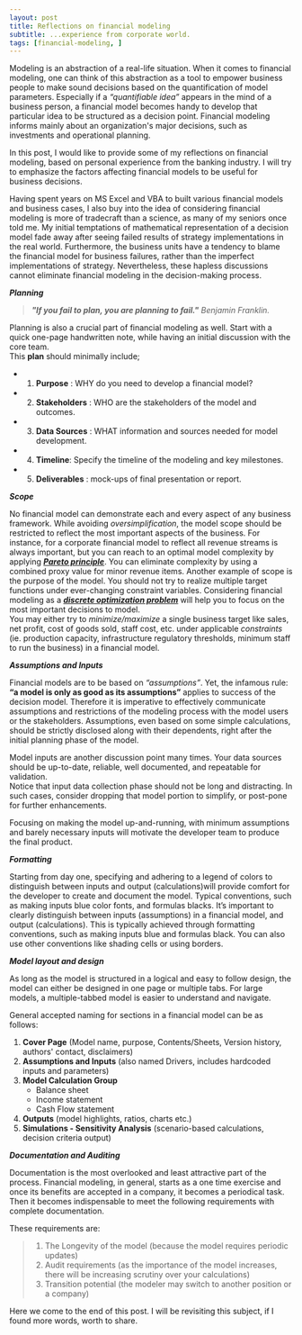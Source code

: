 ```yaml
---
layout: post
title: Reflections on financial modeling
subtitle: ...experience from corporate world.
tags: [financial-modeling, ]
---
```


Modeling is an abstraction of a real-life situation. When it comes to financial modeling, one can think of this abstraction as a tool to empower business people to make sound decisions based on the quantification of model parameters. Especially if a _“quantifiable idea”_ appears in the mind of a business person, a financial model becomes handy to develop that particular idea to be structured as a decision point. Financial modeling informs mainly about an organization's major decisions, such as investments and operational planning.  

In this post, I would like to provide some of my reflections on financial modeling, based on personal experience from the banking industry. I will try to emphasize the factors affecting financial models to be useful for business decisions.  

Having spent years on MS Excel and VBA to built various financial models and business cases, I also buy into the idea of considering financial modeling is more of tradecraft than a science, as many of my seniors once told me. My initial temptations of mathematical representation of a decision model fade away after seeing failed results of strategy implementations in the real world. Furthermore, the business units have a tendency to blame the financial model for business failures, rather than the imperfect implementations of strategy. Nevertheless, these hapless discussions cannot eliminate financial modeling in the decision-making process.  

***Planning***
> ***"If you fail to plan, you are planning to fail."***  _Benjamin Franklin._

Planning is also a crucial part of financial modeling as well. 
Start with a quick one-page handwritten note, while having an initial discussion with the core team.  
This **plan** should minimally include;

* 1. **Purpose** : WHY do you need to develop a financial model? 
* 2. **Stakeholders** : WHO are the stakeholders of the model and outcomes.
* 3. **Data Sources** : WHAT information and sources needed for model development.
* 4. **Timeline**: Specify the timeline of the modeling and key milestones. 
* 5. **Deliverables** : mock-ups of final presentation or report.


***Scope***  

No financial model can demonstrate each and every aspect of any business framework. While avoiding _oversimplification_, the model scope should be restricted to reflect the most important aspects of the business. For instance, for a corporate financial model to reflect all revenue streams is always important, but you can reach to an optimal model complexity by applying [***Pareto principle***](https://en.wikipedia.org/wiki/Pareto_principle). You can eliminate complexity by using a combined proxy value for minor revenue items. 
Another example of scope is the purpose of the model. You should not try to realize multiple target functions under ever-changing constraint variables. Considering financial modeling as a [***discrete optimization problem***](https://en.wikipedia.org/wiki/Optimization_problem) will help you to focus on the most important decisions to model.   
You may either try to _minimize/maximize_ a single business target like sales, net profit, cost of goods sold, staff cost,  etc. under applicable _constraints_ (ie. production capacity, infrastructure regulatory thresholds, minimum staff to run the business) in a financial model.



***Assumptions and Inputs***  

Financial models are to be based on _“assumptions”_. Yet, the infamous rule: **“a model is only as good as its assumptions”** applies to success of the decision model. Therefore it is imperative to effectively communicate assumptions and restrictions of the modeling process with the model users or the stakeholders. Assumptions, even based on some simple calculations, should be strictly disclosed along with their dependents, right after the initial planning phase of the model.

Model inputs are another discussion point many times. Your data sources should be up-to-date, reliable, well documented, and repeatable for validation.  
Notice that input data collection  phase should not be long and distracting. In such cases, consider dropping that model portion to simplify, or post-pone for further enhancements. 

Focusing on making the model up-and-running, with minimum assumptions and barely necessary inputs will motivate the developer team to produce the final product. 


***Formatting***  

Starting from day one, specifying and adhering to a legend of colors to distinguish between inputs and output (calculations)will provide comfort for the developer to create and document the model. Typical conventions, such as making inputs blue color fonts, and formulas blacks. 
It’s important to clearly distinguish between inputs (assumptions) in a financial model, and output (calculations). This is typically achieved through formatting conventions, such as making inputs blue and formulas black. You can also use other conventions like shading cells or using borders.

 ***Model layout and design***  

As long as the model is structured in a logical and easy to follow design, the model can either be designed in one page or multiple tabs. For large models, a multiple-tabbed model is easier to understand and navigate. 

General accepted naming for sections in a financial model can be as follows: 

1. **Cover Page** (Model name, purpose, Contents/Sheets, Version history, authors' contact, disclaimers)
2. **Assumptions and Inputs** (also named Drivers, includes hardcoded inputs and parameters)  
3. **Model Calculation Group**
   * Balance sheet
   * Income statement
   * Cash Flow statement
4. **Outputs** (model highlights, ratios, charts etc.)
5. **Simulations - Sensitivity Analysis** (scenario-based calculations, decision criteria output)


***Documentation and Auditing***

Documentation is the most overlooked and least attractive part of the process. Financial modeling, in general, starts as a one time exercise and once its benefits are accepted in a company, it becomes a periodical task. Then it becomes indispensable to meet the following requirements with complete documentation. 

These requirements are:

>1. The Longevity of the model (because the model requires periodic updates)
>2. Audit requirements (as the importance of the model increases, there will be increasing scrutiny over your calculations)
>3. Transition potential (the modeler may switch to another position or a company)


Here we come to the end of this post. I will be revisiting this subject, if I found more words, worth to share.
